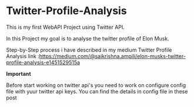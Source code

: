 # Twitter-Profile-Analysis

This is my first WebAPI Project using Twitter API.

In this Project my goal is to analyse the twitter profile of Elon Musk.


Step-by-Step process i have described in my medium 
Twitter Profile Analysis link :https://medium.com/@saikrishna.ampili/elon-musks-twitter-profile-analysis-e1451529515a

**Important** 

Before start working on twitter api's you need to work on configure config file with yuur twitter api keys.
You can find the details in config file in these post
